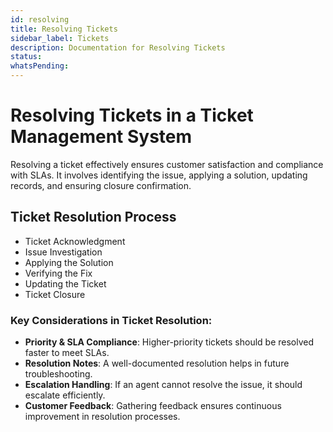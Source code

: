 ```yaml
---
id: resolving
title: Resolving Tickets
sidebar_label: Tickets
description: Documentation for Resolving Tickets
status: 
whatsPending: 
---
```


# Resolving Tickets in a Ticket Management System

Resolving a ticket effectively ensures customer satisfaction and compliance with SLAs. It involves identifying the issue, applying a solution, updating records, and ensuring closure confirmation.

## Ticket Resolution Process

- Ticket Acknowledgment
- Issue Investigation
- Applying the Solution
- Verifying the Fix
- Updating the Ticket
- Ticket Closure

### Key Considerations in Ticket Resolution:

- **Priority & SLA Compliance**: Higher-priority tickets should be resolved faster to meet SLAs.
- **Resolution Notes**: A well-documented resolution helps in future troubleshooting.
- **Escalation Handling**: If an agent cannot resolve the issue, it should escalate efficiently.
- **Customer Feedback**: Gathering feedback ensures continuous improvement in resolution processes.

